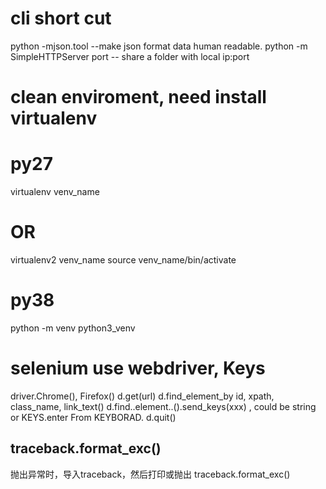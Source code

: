 # cli short cut
python -mjson.tool  --make json format data human readable.
python -m SimpleHTTPServer port   -- share a folder with local ip:port

# clean enviroment, need install virtualenv
#  py27
virtualenv venv_name
# OR
virtualenv2 venv_name
source venv_name/bin/activate
#  py38
python -m venv python3_venv
#

# selenium  use webdriver, Keys
driver.Chrome(), Firefox()
d.get(url)
d.find_element_by id, xpath, class_name, link_text()
d.find..element..().send_keys(xxx) , could be string or KEYS.enter From KEYBORAD.
d.quit()


## traceback.format_exc()
抛出异常时，导入traceback，然后打印或抛出 traceback.format_exc()

